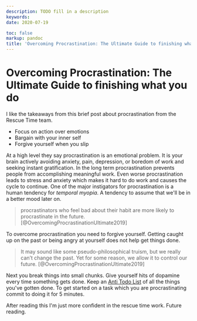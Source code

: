 ```yaml
---
description: TODO fill in a description
keywords: 
date: 2020-07-19

toc: false
markup: pandoc
title: 'Overcoming Procrastination: The Ultimate Guide to finishing what you do'
---
```


# Overcoming Procrastination: The Ultimate Guide to finishing what you do

I like the takeaways from this brief post about procrastination from the Rescue Time team.

- Focus on action over emotions
- Bargain with your inner self
- Forgive yourself when you slip

At a high level they say procrastination is an emotional problem.
It is your brain actively avoiding anxiety, pain, depression, or boredom of work and seeking instant gratification.
In the long term procrastination prevents people from accomplishing meaningful work.
Even worse procrastination leads to stress and anxiety which makes it hard to do work and causes the cycle to continue. One of the major instigators for procrastination is a human tendency for *temporal myopia*. A tendency to assume that we'll be in a better mood later on.

> procrastinators who feel bad about their habit are more likely to procrastinate in the future.
> [@OvercomingProcrastinationUltimate2019]

To overcome procrastination you need to forgive yourself.
Getting caught up on the past or being angry at yourself does not help get things done.

> It may sound like some pseudo-philosophical truism, but we really can’t change the past. Yet for some reason, we allow it to control our future.
> [@OvercomingProcrastinationUltimate2019]

Next you break things into small chunks.
Give yourself hits of dopamine every time something gets done.
Keep an [Anti Todo List](http://blog.idonethis.com/marc-andreessen-productivity-trick/) of all the things you've gotten done.
To get started on a task which you are procrastinating commit to doing it for 5 minutes.

After reading this I'm just more confident in the rescue time work.
Future reading.
